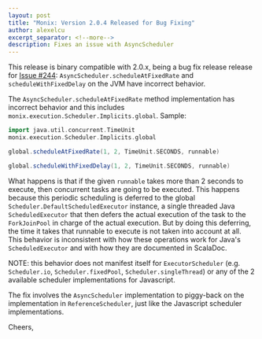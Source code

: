 ```yaml
---
layout: post
title: "Monix: Version 2.0.4 Released for Bug Fixing"
author: alexelcu
excerpt_separator: <!--more-->
description: Fixes an issue with AsyncScheduler
---
```


This release is binary compatible with 2.0.x, being a bug fix release
release for [Issue #244](https://github.com/monixio/monix/issues/244):
`AsyncScheduler.scheduleAtFixedRate` and `scheduleWithFixedDelay` on the JVM
have incorrect behavior.

<!--more-->

The `AsyncScheduler.scheduleAtFixedRate` method implementation has
incorrect behavior and this includes `monix.execution.Scheduler.Implicits.global`.
Sample:

```scala
import java.util.concurrent.TimeUnit
monix.execution.Scheduler.Implicits.global

global.scheduleAtFixedRate(1, 2, TimeUnit.SECONDS, runnable)

global.scheduleWithFixedDelay(1, 2, TimeUnit.SECONDS, runnable)
```

What happens is that if the given `runnable` takes more than 2 seconds to
execute, then concurrent tasks are going to be executed. This happens
because this periodic scheduling is deferred to the global
`Scheduler.DefaultScheduledExecutor` instance, a single threaded Java
`ScheduledExecutor` that then defers the actual execution of the task to the
`ForkJoinPool` in charge of the actual execution. But by doing this deferring,
the time it takes that runnable to execute is not taken into account at all.
This behavior is inconsistent with how these operations work for Java's
`ScheduledExecutor` and with how they are documented in ScalaDoc.

NOTE: this behavior does not manifest itself for `ExecutorScheduler`
(e.g. `Scheduler.io`, `Scheduler.fixedPool`, `Scheduler.singleThread`)
or any of the 2 available scheduler implementations for Javascript.

The fix involves the `AsyncScheduler` implementation to piggy-back on the
implementation in `ReferenceScheduler`, just like the Javascript scheduler
implementations.

Cheers,
